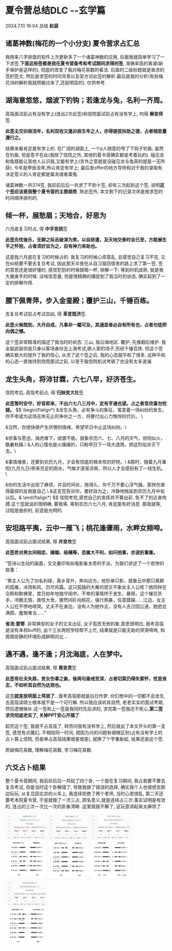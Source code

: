# 夏令营总结DLC --玄学篇

2024.7.10 16:04 总结    **赵宸**

## 诸葛神数(梅花的一个小分支) 夏令营求占汇总

我用来八字排盘的软件上次更新多了一个诸葛神数的应用, 后面我就简单学习了一下求签.**下面这些签都是我在夏令营备考和考试期间求得的签**, 准确率高的离谱(新手保护是这样的), 彻底的改变了我对梅花易数的看法. 后面的二级标题就是我求的签的签文, 然后是求签的时间背景以及官方对此签的解析.最后是我的分析(有些梅花诗的解析我就照搬过来了,还挺明显的), 仅供参考.

## 湖海意悠悠，烟波下钓钩；若逢龙与兔，名利一齐周。

高瓴面试前占有没有学上(连出2次此签)和信院面试前占有没有学上, 均得 **解变师**签.

**此签主交卯辰流年，名利双收又逢卯辰生年之人，亦得提拔扶助之德，占者细思量遵行之。**

结果来看肯定是有学上的. 在广阔的湖面上, 一个p人随意的甩了下钩子钓鱼, 虽然在钓鱼, 但是意不在此(我除了信院之外, 其他的夏令营确实都是考着玩的). 碰见龙和兔既能让其他人认识我,又能有学上(言外之意就是没碰见龙与兔真的就是一无所获). 今年是甲辰龙年,所以肯定有学上; 最后发offer的地方导师和对于我的录取有决定意义的人肯定都是属龙或者属兔.

诸葛神数一共374签, 我前前后后一共求了不到十签, 却有三次起到这个签, 说明**这个签应该是我整个夏令营的主要趋势**. 除此签外, 本文剩下的记录次序是按求签的时间顺序排列的.

## 倾一杯，展愁眉；天地合，好思为

六月底复习时占, 得 **中孚变损**签

**此签先忧後乐，无聊之际且破涕为笑，以自排遣，及天地交泰时会已至，方能展生平之怀抱，占者须好自为之，自有神力来助也。**

这是我六月底在复习的时候占的. 我复习的时候心烦意乱, 总感觉自己复习不完, 又在纠结要不要去复旦考试, 因此那天半夜在从自习室回宿舍的路上求了第一签. 签的意思还是很好懂的, 感觉犯愁的时候就喝一杯, 排解一下; 等到时机成熟, 就是我大展身手的时候. 没啥信息量, 但是很精确的捕捉到了我当时的状态, 确实起到了一定的排解作用.

## 腰下佩青萍，步入金銮殿；覆护三山，千锤百练。

去复旦考试前占考试吉凶, 得 **革变既济**签.

**此签火候既到，大丹自成，凡事非一蹴可及，其通显者必自有所有也，占者勿徒把向偶之憾。**

这个签非常精准的描述了我当时的状态. 三山, 指沿海地区. 覆护, 先推翻后维护. 我全副武装但是只身以客场身份去上海考试,砸人家的场子,历经千锤百炼. 但这个签确实极大的提升了我的信心, 从求了这个签之后, 我的心态就平和了很多, 这种平和的心态一直维持到信院面试之前, 以至于我信院机试考砸了也没有太多波澜.

## 龙生头角，将沛甘霖，六七八早，好济苍生。

信院考后, 高瓴考前占, 得 **归妹变大壮**签

**此签暂时安守，好音即来，不出六七八三月中，定有亨通也望。占之者宜欣喜勿忧疑。**
$$
\begin{flalign*}
&龙生头角，必有争斗的象征，寓意着一场纠纷的发生。你不幸成为这场无休无止的争吵之一方，将要付出心力憔悴的代价。 \\

&当然，你很快便产生厌倦的情绪，希望早日中止这场纠纷。\\

&但事与愿违，骑虎难下，欲罢不能。就象农历六、七、八月的天气，骄阳似火，酷暑秋躁.\\
&人的心情也是火燥燥的，只盼早日下一场大透雨，把这烈焰并灭下去。\\

&事情绪束，还要到农历九月，才会有彻底的根本性的好转。\\
&那时，随着九月重阳(九月九日)带来充足的雨水，气候才逐渐凉爽，所以人才会感到有了一线生机。\\

&你的生活中出现了麻烦，并且时间长，拖得久，你千万不要心浮气躁，那祥伤害得最探的反倒是自己.\\
&这支签告诉你，要好自为之，冷静地拖延到农历九月中旬以后。&
\end{flalign*}
$$
信院考完,感觉自己的发挥并不算出彩, 免不了的近身肉搏.这个签就说的很明确, 要我等, 等到农历六七八月, 肯定能有好消息. 那我就等, 过程是曲折的, 前途是光明的.

## 安坦路平夷，云中一雁飞；桃花逢骤雨，水畔女频啼。  

高瓴面试前占面试结果, 得 **井变坎**签

**此签若对男女间相恋、婚姻、结褵等，恐属大不利，如问他事，亦波折重重。**

“签诗以生动的画面，交叉叠印有如电影象太奇的手法，为我们讲述了一个悲惨的故事：

“男主人公为了功名利禄，离乡背升，奔向远方。他形单只影，就象云中那只离群的孤雁，冰雨和风、历尽风霜。这只孤独的大雁何尝又不象女主人公呢？她同样在企盼和默祷里，度日如年地独守闺中。不幸的事情终于发生，暴雨，这个摧花杀手，冷酷无情，兽性大发，骤然间扑向桃花，强行旅暴，任意蹂躏……江边，女主人公在不停地啼哭。丈夫不在身边，没有人为她作主，没有人去讨回公道，她悲忿满腔、羞惋难当……”

**省流:要寄**. 非常典型的女子的丈夫出征, 女子孤苦无依的象.意思很明白, 我考高瓴是没有本校buff的, 出个三长两短学校帮不上忙, 结果就是只能无助的哭哭啼啼, 和周围安静的环境形成鲜明对比...

## 遇不遇，逢不逢；月沈海底，人在梦中。

高瓴面试前占面试结果, 得 **离变贲**签

**此签有壮夫失路，贫女伤春之象，後两句垂戒至深，占者切莫仍得失萦怀，忧思丧志，不如听其自然为达观也。**

这签**就差放明面上骂我了**...我考高瓴那就是白日作梦, 你幻想中的一切都不会发生, 去高瓴读硕士根本就不是一个可行解. 所以我应该听其自然, 老老实实的面试考砸, 然后遗憾候补.这一签和上一签是我同时先后求的, 求完第一签我还不死心,**第二签求完彻底老实了, 关掉PPT安心开摆了**.

起完这个签, 我就不占高瓴了, 转而问我有没有学上, 然后就出了本文开头的第一支签, 感觉有点魔幻, 不相信同一时间, 就因为问的问题有细微区别(占有没有学上的占卜算上信院, 但是单占高瓴结果很差很差), 就换了个字重新起, 结果还是这个签.

质疑梅花易数, 理解梅花易数, 学习梅花易数.

## 六爻占卜结果

整个夏令营期间, 我前前后后一共起了四个卦, 一个是在复习期间, 我占我要不要去复旦考试, 但是当时这个卦解错了, 导致我做了错误的选择, 确实我个人也很想去那边玩玩. 从复旦回北京的火车上, 我连续拒绝了两个老师, 当时心思很乱, 第二天还要考本院夏令营, 于是就做了一次三占, 顾名思义,就是连续占三次.事实证明是有效的, 连占的三次一次比一次的卦象清晰. 这里我就不解了, 这玩意讲起来太麻烦了.

<img src="./image/4171720602823_.pic.jpg" alt="4171720602823_.pic" style="zoom:20%;" /><img src="./image/4181720602824_.pic.jpg" alt="4181720602824_.pic" style="zoom:20%;" /><img src="./image/4161720602814_.pic.jpg" alt="4161720602814_.pic" style="zoom:20%;" /><img src="./image/4191720602825_.pic.jpg" alt="4191720602825_.pic" style="zoom: 20%;" />





